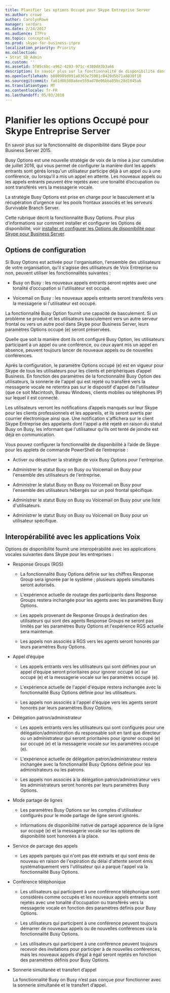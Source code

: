 ```yaml
---
title: Planifier les options Occupé pour Skype Entreprise Server
ms.author: crowe
author: CarolynRowe
manager: serdars
ms.date: 2/24/2017
ms.audience: ITPro
ms.topic: conceptual
ms.prod: skype-for-business-itpro
localization_priority: Priority
ms.collection:
- Strat_SB_Admin
ms.custom: ''
ms.assetid: 5f85c6bc-a962-4283-971c-4380d83b3a66
description: En savoir plus sur la fonctionnalité de disponibilité dans Skype pour Business Server 2015.
ms.openlocfilehash: b800989d091a0363e75901c8420d5b71a8030f10
ms.sourcegitcommit: fa61d0b380a6ee559ad78e06bba85bc28d1045a6
ms.translationtype: MT
ms.contentlocale: fr-FR
ms.lasthandoff: 05/03/2018
---
```

# <a name="plan-for-busy-options-for-skype-for-business-server"></a>Planifier les options Occupé pour Skype Entreprise Server
 
En savoir plus sur la fonctionnalité de disponibilité dans Skype pour Business Server 2015.
  
Busy Options est une nouvelle stratégie de voix de la mise à jour cumulative de juillet 2016, qui vous permet de configurer la manière dont les appels entrants sont gérés lorsqu'un utilisateur participe déjà à un appel ou à une conférence, ou lorsqu'il a mis un appel en attente. Les nouveaux appels ou les appels entrants peuvent être rejetés avec une tonalité d’occupation ou sont transférés vers la messagerie vocale. 
  
La stratégie Busy Options est prise en charge pour le basculement et la récupération d’urgence sur les pools frontaux associés et les serveurs Survivable Branch Server.
  
Cette rubrique décrit la fonctionnalité Busy Options. Pour plus d’informations sur comment installer et configurer les Options de disponibilité, voir [installer et configurer les Options de disponibilité pour Skype pour Business Server](../../deploy/deploy-enterprise-voice/install-and-configure-busy-options.md).
  
## <a name="configuration-options"></a>Options de configuration

Si Busy Options est activée pour l'organisation, l'ensemble des utilisateurs de votre organisation, qu'il s'agisse des utilisateurs de Voix Entreprise ou non, peuvent utiliser les fonctionnalités suivantes :
  
- Busy on Busy : les nouveaux appels entrants seront rejetés avec une tonalité d’occupation si l'utilisateur est occupé.
    
- Voicemail on Busy : les nouveaux appels entrants seront transférés vers la messagerie si l'utilisateur est occupé.
    
La fonctionnalité Busy Option fournit une capacité de basculement. Si un problème se produit et les utilisateurs basculement vers un autre serveur frontal ou vers un autre pool dans Skype pour Business Server, leurs paramètres Options occupé (e) seront préservées.
  
Quelle que soit la manière dont ils ont configuré Busy Option, les utilisateurs participant à un appel ou une conférence, ou ceux ayant mis un appel en absence, peuvent toujours lancer de nouveaux appels ou de nouvelles conférences.   
  
Après la configuration, le paramètre Options occupé (e) est en vigueur pour Skype de tous les utilisateurs pour les clients et périphériques d’appel Business. En fonction des paramètres de la fonctionnalité Busy Option des utilisateurs, la sonnerie de l'appel qui est rejeté ou transféré vers la messagerie vocale ne retentira pas sur le dispositif d'appel de l'utilisateur (que ce soit Macintosh, Bureau Windows, clients mobiles ou téléphones IP) sur lequel il est connecté. 
  
Les utilisateurs verront les notifications d’appels manqués sur leur Skype pour les clients professionnels et les appareils, et ils seront avertis par courrier électronique ainsi que. Une notification s'affichera sur le client Skype Entreprise des appelants dont l'appel a été rejeté en raison du statut Busy on Busy, les informant que l'utilisateur qu'ils ont tenté de joindre est déjà en communication.
  
Vous pouvez configurer la fonctionnalité de disponibilité à l’aide de Skype pour les applets de commande PowerShell de l’entreprise :
  
- Activer ou désactiver la stratégie de voix Busy Options pour l'entreprise.
    
- Administrer le statut Busy on Busy ou Voicemail on Busy pour l'ensemble des utilisateurs de l'entreprise.
    
- Administrer le statut Busy on Busy ou Voicemail on Busy pour l'ensemble des utilisateurs hébergés sur un pool frontal spécifique.
    
- Administrer le statut Busy on Busy ou Voicemail on Busy pour une liste d'utilisateurs.
    
- Administrer le statut Busy on Busy ou Voicemail on Busy pour un utilisateur spécifique.
    
## <a name="interoperability-with-voice-applications"></a>Interopérabilité avec les applications Voix

Options de disponibilité fournit une interopérabilité avec les applications vocales suivantes dans Skype pour les entreprises :
  
- Response Groups (RGS)
    
  - La fonctionnalité Busy Options définie sur les chiffres Response Group sera ignorée par le système ; plusieurs appels simultanés seront autorisés.  
    
  - L'expérience actuelle de routage des participants dans Response Groups restera inchangée pour les agents avec les paramètres Busy Options.
    
  - Les appels provenant de Response Groups à destination des utilisateurs qui sont des agents Response Groups ne seront pas limités par les paramètres Busy Options et l'expérience RGS actuelle sera maintenue.
    
  - Les appels non associés à RGS vers les agents seront honorés par leurs paramètres Busy Options.
    
- Appel d’équipe
    
  - Les appels entrants vers les utilisateurs qui sont définies pour un appel d’équipe seront prioritaires pour ignorer occupé (e) sur occupé (e) et la messagerie vocale sur les paramètres occupé (e).
    
  - L'expérience actuelle de l'appel d'équipe restera inchangée avec la fonctionnalité Busy Options définie pour les utilisateurs.
    
  - Les appels non associés à l'appel d'équipe vers les agents seront honorés par leurs paramètres Busy Options.
    
- Délégation patron/administrateur  
    
  - Les appels entrants vers les utilisateurs qui sont configurés pour une délégation/administration du responsable soit en tant que directeur ou un administrateur qui seront prioritaires pour ignorer occupé (e) sur occupé (e) et la messagerie vocale sur les paramètres occupé (e).
    
  - L'expérience actuelle de délégation patron/administrateur restera inchangée avec la fonctionnalité Busy Options définie pour les administrateurs ou les patrons.
    
  - Les appels non associés à la délégation patron/administrateur vers les administrateurs seront honorés par leurs paramètres Busy Options.
    
- Mode partage de lignes    
    
  - Les paramètres Busy Options sur les comptes d'utilisateur configurés pour le mode partage de ligne seront ignorés.  
    
  - Informations de disponibilité native de partagé apparence de la ligne sur occupé (e) et la messagerie vocale sur les options de disponibilité sont honorées à la place.
    
- Service de parcage des appels  
    
  - Les appels parqués qui n'ont pas été extraits et qui sont émis de nouveau en raison de l'expiration du délai d'attente seront émis systématiquement vers l'utilisateur qui a parqué l'appel via la fonctionnalité Busy Options.  
    
- Conférence téléphonique
    
  - Les utilisateurs qui participent à une conférence téléphonique sont considérés comme occupés et les nouveaux appels entrants sont rejetés avec une tonalité d’occupation ou transférés vers la messagerie vocale en fonction des paramètres définis pour Busy Options.
    
  - Les utilisateurs qui participent à une conférence peuvent toujours démarrer de nouveaux appels ou de nouvelles conférences via la fonctionnalité Busy Options.
    
  - Les utilisateurs qui participent à une conférence peuvent toujours recevoir des invitations pour participer à de nouvelles conférences, mais les nouveaux appels d’égal à égal seront rejetés en fonction des paramètres définis pour Busy Options.
    
- Sonnerie simultanée et transfert d’appel
    
    La fonctionnalité Busy on Busy n’est pas conçue pour fonctionner avec la sonnerie simultanée et le transfert d’appel.
    

